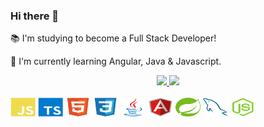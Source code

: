 ### Hi there 👋

📚 I'm studying to become a Full Stack Developer!

📓 I'm currently learning Angular, Java & Javascript.

<div align="center">
  <a href="https://github.com/IsaOli">
  <img height="180em" src="https://github-readme-stats.vercel.app/api?username=IsaOli&show_icons=true&include_all_commits=true&count_private=true&theme=radical">
  <img height="180em" src="https://github-readme-stats.vercel.app/api/top-langs/?username=IsaOli&langs_count=8&layout=compact&theme=radical">
   </a>
</div>
<div style="display: inline_block"><br>
  <img align="center" alt="Isabel-Js" height="30" width="40" src="https://raw.githubusercontent.com/devicons/devicon/master/icons/javascript/javascript-plain.svg">
  <img align="center" alt="Isabel-Ts" height="30" width="40" src="https://raw.githubusercontent.com/devicons/devicon/master/icons/typescript/typescript-plain.svg">
  <img align="center" alt="Isabel-HTML" height="30" width="40" src="https://raw.githubusercontent.com/devicons/devicon/master/icons/html5/html5-original.svg">
  <img align="center" alt="Isabel-CSS" height="30" width="40" src="https://raw.githubusercontent.com/devicons/devicon/master/icons/css3/css3-original.svg">
  <img align="center" alt="Isabel-Java" height="30" width="40" src="https://raw.githubusercontent.com/devicons/devicon/master/icons/java/java-original.svg">
  <img align="center" alt="Isabel-Angular" height="30" width="40" src="https://raw.githubusercontent.com/devicons/devicon/master/icons/angularjs/angularjs-original.svg">
  <img align="center" alt="Isabel-Spring" height="30" width="40" src="https://github.com/devicons/devicon/blob/master/icons/spring/spring-original.svg">
  <img align="center" alt="Isabel-MySQL" height="30" width="40" src="https://github.com/devicons/devicon/blob/master/icons/mysql/mysql-original.svg">
  <img align="center" alt="Isabel-NodeJS" height="30" width="40" src="https://github.com/devicons/devicon/blob/master/icons/nodejs/nodejs-original.svg">
  
  </div>
